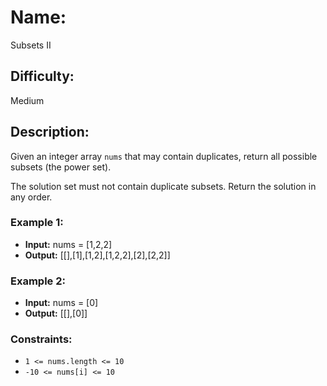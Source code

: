 # Name: 
Subsets II

## Difficulty: 
Medium

## Description: 
Given an integer array `nums` that may contain duplicates, return all possible subsets (the power set).

The solution set must not contain duplicate subsets. Return the solution in any order.

### Example 1:
- **Input:** nums = [1,2,2]
- **Output:** [[],[1],[1,2],[1,2,2],[2],[2,2]]

### Example 2:
- **Input:** nums = [0]
- **Output:** [[],[0]]

### Constraints:
- `1 <= nums.length <= 10`
- `-10 <= nums[i] <= 10`